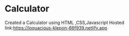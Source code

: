 # Calculator
Created a Calculator using HTML ,CSS,Javascript Hosted link:https://loquacious-klepon-66f939.netlify.app
